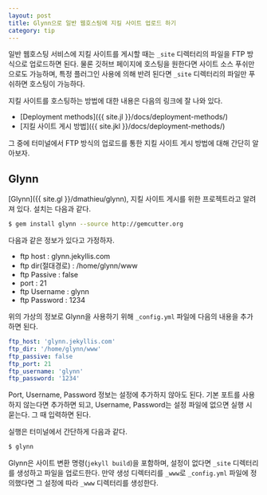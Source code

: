 ```yaml
---
layout: post
title: Glynn으로 일반 웹호스팅에 지킬 사이트 업로드 하기
category: tip
---
```


일반 웹호스팅 서비스에 지킬 사이트를 게시할 때는 `_site` 디렉터리의 파일을 FTP 방식으로 업로드하면 된다. 물론 깃허브 페이지에 호스팅을 원한다면 사이트 소스 푸쉬만으로도 가능하며, 특정 플러그인 사용에 의해 반려 된다면 `_site` 디렉터리의 파일만 푸쉬하면 호스팅이 가능하다.

지킬 사이트를 호스팅하는 방법에 대한 내용은 다음의 링크에 잘 나와 있다.

 - [Deployment methods]({{ site.jl }}/docs/deployment-methods/)
 - [지킬 사이트 게시 방법]({{ site.jkl }}/docs/deployment-methods/)

그 중에 터미널에서 FTP 방식의 업로드를 통한 지킬 사이트 게시 방법에 대해 간단히 알아보자.

## Glynn

[Glynn]({{ site.gl }}/dmathieu/glynn), 지킬 사이트 게시를 위한 프로젝트라고 알려져 있다. 설치는 다음과 같다.

```bash
$ gem install glynn --source http://gemcutter.org
```

다음과 같은 정보가 있다고 가정하자.

 - ftp host : glynn.jekyllis.com
 - ftp dir(절대경로) : /home/glynn/www
 - ftp Passive : false
 - port : 21
 - ftp Username : glynn
 - ftp Password : 1234

위의 가상의 정보로 Glynn을 사용하기 위해 `_config.yml` 파일에 다음의 내용을 추가하면 된다.

```yaml
ftp_host: 'glynn.jekyllis.com'
ftp_dir: '/home/glynn/www'
ftp_passive: false
ftp_port: 21        
ftp_username: 'glynn' 
ftp_password: '1234'
```
Port, Username, Password 정보는 설정에 추가하지 않아도 된다. 기본 포트를 사용하지 않는다면 추가하면 되고, Username, Password는 설정 파일에 없으면 실행 시 묻는다. 그 때 입력하면 된다.

실행은 터미널에서 간단하게 다음과 같다.

```bash
$ glynn
```

Glynn은 사이트 변환 명령(`jekyll build`)을 포함하며, 설정이 없다면 `_site` 디렉터리를 생성하고 파일을 업로드한다. 만약 생성 디렉터리를 `_www`로 `_config.yml` 파일에 정의했다면 그 설정에 따라 `_www` 디렉터리를 생성한다.
